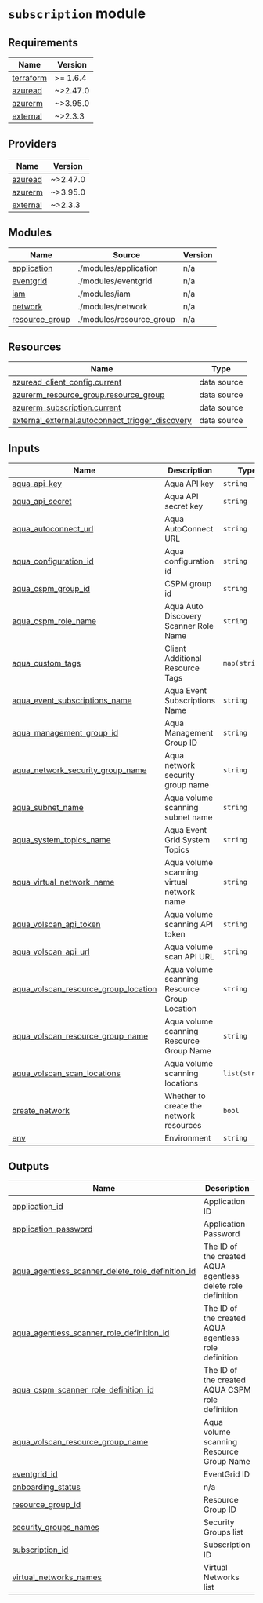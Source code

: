# `subscription` module

<!-- BEGIN_TF_DOCS -->
## Requirements

| Name | Version |
|------|---------|
| <a name="requirement_terraform"></a> [terraform](#requirement\_terraform) | >= 1.6.4 |
| <a name="requirement_azuread"></a> [azuread](#requirement\_azuread) | ~>2.47.0 |
| <a name="requirement_azurerm"></a> [azurerm](#requirement\_azurerm) | ~>3.95.0 |
| <a name="requirement_external"></a> [external](#requirement\_external) | ~>2.3.3 |

## Providers

| Name | Version |
|------|---------|
| <a name="provider_azuread"></a> [azuread](#provider\_azuread) | ~>2.47.0 |
| <a name="provider_azurerm"></a> [azurerm](#provider\_azurerm) | ~>3.95.0 |
| <a name="provider_external"></a> [external](#provider\_external) | ~>2.3.3 |

## Modules

| Name | Source | Version |
|------|--------|---------|
| <a name="module_application"></a> [application](#module\_application) | ./modules/application | n/a |
| <a name="module_eventgrid"></a> [eventgrid](#module\_eventgrid) | ./modules/eventgrid | n/a |
| <a name="module_iam"></a> [iam](#module\_iam) | ./modules/iam | n/a |
| <a name="module_network"></a> [network](#module\_network) | ./modules/network | n/a |
| <a name="module_resource_group"></a> [resource\_group](#module\_resource\_group) | ./modules/resource_group | n/a |

## Resources

| Name | Type |
|------|------|
| [azuread_client_config.current](https://registry.terraform.io/providers/hashicorp/azuread/latest/docs/data-sources/client_config) | data source |
| [azurerm_resource_group.resource_group](https://registry.terraform.io/providers/hashicorp/azurerm/latest/docs/data-sources/resource_group) | data source |
| [azurerm_subscription.current](https://registry.terraform.io/providers/hashicorp/azurerm/latest/docs/data-sources/subscription) | data source |
| [external_external.autoconnect_trigger_discovery](https://registry.terraform.io/providers/hashicorp/external/latest/docs/data-sources/external) | data source |

## Inputs

| Name | Description | Type | Default | Required |
|------|-------------|------|---------|:--------:|
| <a name="input_aqua_api_key"></a> [aqua\_api\_key](#input\_aqua\_api\_key) | Aqua API key | `string` | n/a | yes |
| <a name="input_aqua_api_secret"></a> [aqua\_api\_secret](#input\_aqua\_api\_secret) | Aqua API secret key | `string` | n/a | yes |
| <a name="input_aqua_autoconnect_url"></a> [aqua\_autoconnect\_url](#input\_aqua\_autoconnect\_url) | Aqua AutoConnect URL | `string` | n/a | yes |
| <a name="input_aqua_configuration_id"></a> [aqua\_configuration\_id](#input\_aqua\_configuration\_id) | Aqua configuration id | `string` | n/a | yes |
| <a name="input_aqua_cspm_group_id"></a> [aqua\_cspm\_group\_id](#input\_aqua\_cspm\_group\_id) | CSPM group id | `string` | n/a | yes |
| <a name="input_aqua_cspm_role_name"></a> [aqua\_cspm\_role\_name](#input\_aqua\_cspm\_role\_name) | Aqua Auto Discovery Scanner Role Name | `string` | n/a | yes |
| <a name="input_aqua_custom_tags"></a> [aqua\_custom\_tags](#input\_aqua\_custom\_tags) | Client Additional Resource Tags | `map(string)` | n/a | yes |
| <a name="input_aqua_event_subscriptions_name"></a> [aqua\_event\_subscriptions\_name](#input\_aqua\_event\_subscriptions\_name) | Aqua Event Subscriptions Name | `string` | n/a | yes |
| <a name="input_aqua_management_group_id"></a> [aqua\_management\_group\_id](#input\_aqua\_management\_group\_id) | Aqua Management Group ID | `string` | n/a | yes |
| <a name="input_aqua_network_security_group_name"></a> [aqua\_network\_security\_group\_name](#input\_aqua\_network\_security\_group\_name) | Aqua network security group name | `string` | n/a | yes |
| <a name="input_aqua_subnet_name"></a> [aqua\_subnet\_name](#input\_aqua\_subnet\_name) | Aqua volume scanning subnet name | `string` | n/a | yes |
| <a name="input_aqua_system_topics_name"></a> [aqua\_system\_topics\_name](#input\_aqua\_system\_topics\_name) | Aqua Event Grid System Topics | `string` | n/a | yes |
| <a name="input_aqua_virtual_network_name"></a> [aqua\_virtual\_network\_name](#input\_aqua\_virtual\_network\_name) | Aqua volume scanning virtual network name | `string` | n/a | yes |
| <a name="input_aqua_volscan_api_token"></a> [aqua\_volscan\_api\_token](#input\_aqua\_volscan\_api\_token) | Aqua volume scanning API token | `string` | n/a | yes |
| <a name="input_aqua_volscan_api_url"></a> [aqua\_volscan\_api\_url](#input\_aqua\_volscan\_api\_url) | Aqua volume scan API URL | `string` | n/a | yes |
| <a name="input_aqua_volscan_resource_group_location"></a> [aqua\_volscan\_resource\_group\_location](#input\_aqua\_volscan\_resource\_group\_location) | Aqua volume scanning Resource Group Location | `string` | n/a | yes |
| <a name="input_aqua_volscan_resource_group_name"></a> [aqua\_volscan\_resource\_group\_name](#input\_aqua\_volscan\_resource\_group\_name) | Aqua volume scanning Resource Group Name | `string` | n/a | yes |
| <a name="input_aqua_volscan_scan_locations"></a> [aqua\_volscan\_scan\_locations](#input\_aqua\_volscan\_scan\_locations) | Aqua volume scanning locations | `list(string)` | n/a | yes |
| <a name="input_create_network"></a> [create\_network](#input\_create\_network) | Whether to create the network resources | `bool` | n/a | yes |
| <a name="input_env"></a> [env](#input\_env) | Environment | `string` | n/a | yes |

## Outputs

| Name | Description |
|------|-------------|
| <a name="output_application_id"></a> [application\_id](#output\_application\_id) | Application ID |
| <a name="output_application_password"></a> [application\_password](#output\_application\_password) | Application Password |
| <a name="output_aqua_agentless_scanner_delete_role_definition_id"></a> [aqua\_agentless\_scanner\_delete\_role\_definition\_id](#output\_aqua\_agentless\_scanner\_delete\_role\_definition\_id) | The ID of the created AQUA agentless delete role definition |
| <a name="output_aqua_agentless_scanner_role_definition_id"></a> [aqua\_agentless\_scanner\_role\_definition\_id](#output\_aqua\_agentless\_scanner\_role\_definition\_id) | The ID of the created AQUA agentless role definition |
| <a name="output_aqua_cspm_scanner_role_definition_id"></a> [aqua\_cspm\_scanner\_role\_definition\_id](#output\_aqua\_cspm\_scanner\_role\_definition\_id) | The ID of the created AQUA CSPM role definition |
| <a name="output_aqua_volscan_resource_group_name"></a> [aqua\_volscan\_resource\_group\_name](#output\_aqua\_volscan\_resource\_group\_name) | Aqua volume scanning Resource Group Name |
| <a name="output_eventgrid_id"></a> [eventgrid\_id](#output\_eventgrid\_id) | EventGrid ID |
| <a name="output_onboarding_status"></a> [onboarding\_status](#output\_onboarding\_status) | n/a |
| <a name="output_resource_group_id"></a> [resource\_group\_id](#output\_resource\_group\_id) | Resource Group ID |
| <a name="output_security_groups_names"></a> [security\_groups\_names](#output\_security\_groups\_names) | Security Groups list |
| <a name="output_subscription_id"></a> [subscription\_id](#output\_subscription\_id) | Subscription ID |
| <a name="output_virtual_networks_names"></a> [virtual\_networks\_names](#output\_virtual\_networks\_names) | Virtual Networks list |
<!-- END_TF_DOCS -->
